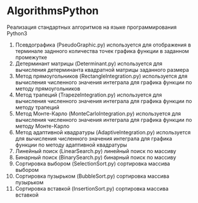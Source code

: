 # AlgorithmsPython
Реализация стандартных алгоритмов на языке программирования Python3  
1. Псевдографика (PseudoGraphic.py) используется для отображения в терминале заднного количества точек графика функции в заданном промежутке  
2. Детерминант матрицы (Determinant.py) используется для вычисления детерминанта квадратной матрицы заданного размера  
3. Метод прямоугольников (RectangleIntegration.py) используется для вычисления численного значения интеграла для графика функции по методу прямоугольников  
4. Метод трапеций (TrapezeIntegration.py) используется для вычисления численного значения интеграла для графика функции по методу трапеций  
5. Метод Монте-Карло (MonteCarloIntegration.py) используется для вычисления численного значения интеграла для графика функции по методу Монте-Карло  
6. Метод адаптивной квадратуры (AdaptiveIntegration.py) используется для вычисления численного значения интеграла для графика функции по методу адаптивной квадратуры  
7. Линейный поиск (LinearSearch.py) линейный поиск по массиву  
8. Бинарный поиск (BinarySearch.py) бинарный поиск по массиву    
9. Сортировка выбором (SelectionSort.py) сортировка массива выбором  
10. Сортировка пузырьком (BubbleSort.py) сортировка массива пузырьком  
11. Сортировка вставкой (InsertionSort.py) сортировка массива вставкой  
